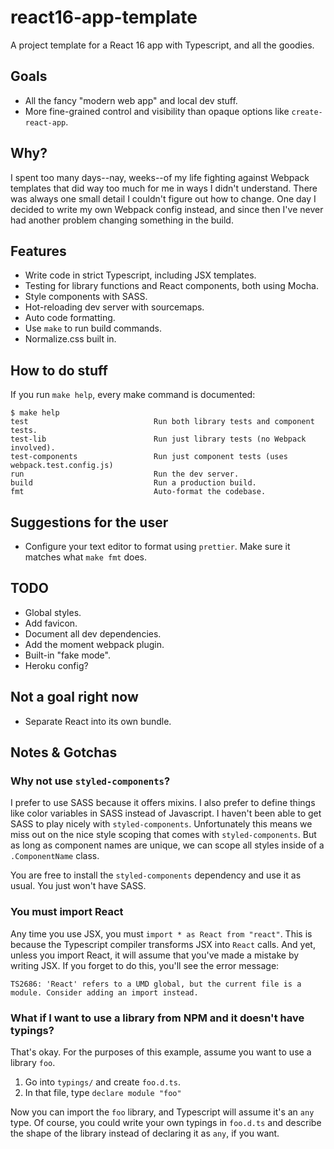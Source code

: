 # react16-app-template

A project template for a React 16 app with Typescript, and all the goodies.

## Goals

-   All the fancy "modern web app" and local dev stuff.
-   More fine-grained control and visibility than opaque options like `create-react-app`.

## Why?

I spent too many days--nay, weeks--of my life fighting against Webpack templates that did way too
much for me in ways I didn't understand. There was always one small detail I couldn't figure out how
to change. One day I decided to write my own Webpack config instead, and since then I've never had
another problem changing something in the build.

## Features

-   Write code in strict Typescript, including JSX templates.
-   Testing for library functions and React components, both using Mocha.
-   Style components with SASS.
-   Hot-reloading dev server with sourcemaps.
-   Auto code formatting.
-   Use `make` to run build commands.
-   Normalize.css built in.

## How to do stuff

If you run `make help`, every make command is documented:

```
$ make help
test                            Run both library tests and component tests.
test-lib                        Run just library tests (no Webpack involved).
test-components                 Run just component tests (uses webpack.test.config.js)
run                             Run the dev server.
build                           Run a production build.
fmt                             Auto-format the codebase.
```

## Suggestions for the user

-   Configure your text editor to format using `prettier`. Make sure it matches what `make fmt`
    does.

## TODO

-   Global styles.
-   Add favicon.
-   Document all dev dependencies.
-   Add the moment webpack plugin.
-   Built-in "fake mode".
-   Heroku config?

## Not a goal right now

-   Separate React into its own bundle.

## Notes & Gotchas

### Why not use `styled-components`?

I prefer to use SASS because it offers mixins. I also prefer to define things like color variables
in SASS instead of Javascript. I haven't been able to get SASS to play nicely with
`styled-components`. Unfortunately this means we miss out on the nice style scoping that comes with
`styled-components`. But as long as component names are unique, we can scope all styles inside of a
`.ComponentName` class.

You are free to install the `styled-components` dependency and use it as usual. You just won't have
SASS.

### You must import React

Any time you use JSX, you must `import * as React from "react"`. This is because the Typescript
compiler transforms JSX into `React` calls. And yet, unless you import React, it will assume that
you've made a mistake by writing JSX. If you forget to do this, you'll see the error message:

```
TS2686: 'React' refers to a UMD global, but the current file is a module. Consider adding an import instead.
```

### What if I want to use a library from NPM and it doesn't have typings?

That's okay. For the purposes of this example, assume you want to use a library `foo`.

1. Go into `typings/` and create `foo.d.ts`.
2. In that file, type `declare module "foo"`

Now you can import the `foo` library, and Typescript will assume it's an `any` type. Of course, you
could write your own typings in `foo.d.ts` and describe the shape of the library instead of
declaring it as `any`, if you want.
